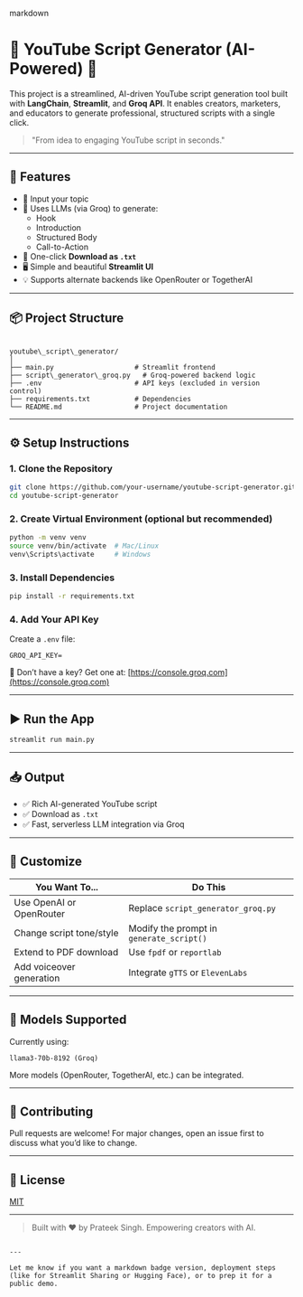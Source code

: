 markdown
# 🎥 YouTube Script Generator (AI-Powered) 🧠

This project is a streamlined, AI-driven YouTube script generation tool built with **LangChain**, **Streamlit**, and **Groq API**. It enables creators, marketers, and educators to generate professional, structured scripts with a single click.

> "From idea to engaging YouTube script in seconds."

---

## 🚀 Features

- 📌 Input your topic  
- 🧠 Uses LLMs (via Groq) to generate:
  - Hook
  - Introduction
  - Structured Body
  - Call-to-Action
- 💾 One-click **Download as `.txt`**
- 🖥️ Simple and beautiful **Streamlit UI**
- 💡 Supports alternate backends like OpenRouter or TogetherAI

---

## 📦 Project Structure

```

youtube\_script\_generator/
│
├── main.py                    # Streamlit frontend
├── script\_generator\_groq.py   # Groq-powered backend logic
├── .env                       # API keys (excluded in version control)
├── requirements.txt           # Dependencies
└── README.md                  # Project documentation

````

---

## ⚙️ Setup Instructions

### 1. Clone the Repository
```bash
git clone https://github.com/your-username/youtube-script-generator.git
cd youtube-script-generator
````

### 2. Create Virtual Environment (optional but recommended)

```bash
python -m venv venv
source venv/bin/activate  # Mac/Linux
venv\Scripts\activate     # Windows
```

### 3. Install Dependencies

```bash
pip install -r requirements.txt
```

### 4. Add Your API Key

Create a `.env` file:

```env
GROQ_API_KEY=
```

🧪 Don’t have a key? Get one at: [https://console.groq.com](https://console.groq.com)

---

## ▶️ Run the App

```bash
streamlit run main.py
```

---

## 📥 Output

* ✅ Rich AI-generated YouTube script
* ✅ Download as `.txt`
* ✅ Fast, serverless LLM integration via Groq

---

## 🔧 Customize

| You Want To...           | Do This                                  |
| ------------------------ | ---------------------------------------- |
| Use OpenAI or OpenRouter | Replace `script_generator_groq.py`       |
| Change script tone/style | Modify the prompt in `generate_script()` |
| Extend to PDF download   | Use `fpdf` or `reportlab`                |
| Add voiceover generation | Integrate `gTTS` or `ElevenLabs`         |

---

## 🧠 Models Supported

Currently using:

```
llama3-70b-8192 (Groq)
```

More models (OpenRouter, TogetherAI, etc.) can be integrated.

---

## 🤝 Contributing

Pull requests are welcome! For major changes, open an issue first to discuss what you’d like to change.

---

## 📜 License

[MIT](LICENSE)

---

> Built with ♥ by Prateek Singh. Empowering creators with AI.

```

---

Let me know if you want a markdown badge version, deployment steps (like for Streamlit Sharing or Hugging Face), or to prep it for a public demo.
```
